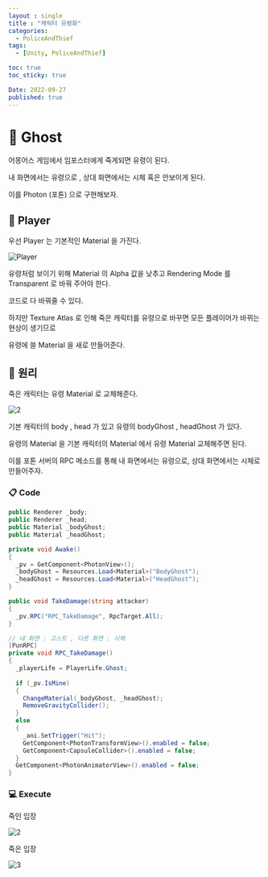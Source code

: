 ```yaml
---
layout : single
title : "캐릭터 유령화"
categories:
  - PoliceAndThief
tags:
  - [Unity, PoliceAndThief]

toc: true
toc_sticky: true

Date: 2022-09-27
published: true
---
```


# 📌 Ghost

어몽어스 게임에서 임포스터에게 죽게되면 유령이 된다.

내 화면에서는 유령으로 , 상대 화면에서는 시체 혹은 안보이게 된다.

이를 Photon (포톤) 으로 구현해보자.

## 📝 Player

우선 Player 는 기본적인 Material 을 가진다.

![Player](https://user-images.githubusercontent.com/87271529/192085120-281b229b-6a82-4366-bdb9-72ef4bf76f27.png)

유령처럼 보이기 위해 Material 의 Alpha 값을 낮추고 Rendering Mode 를 Transparent 로 바꿔 주어야 한다.

코드로 다 바꿔줄 수 있다.

하지만 Texture Atlas 로 인해 죽은 캐릭터를 유령으로 바꾸면 모든 플레이어가 바뀌는 현상이 생기므로

유령에 쓸 Material 을 새로 만들어준다.

## 📝 원리

죽은 캐릭터는 유령 Material 로 교체해준다.

![2](https://user-images.githubusercontent.com/87271529/192454293-e21f5c6b-5e94-4f2a-afe9-e25a7fc95ec1.png)

기본 캐릭터의 body , head 가 있고 유령의 bodyGhost , headGhost 가 있다.

유령의 Material 을 기본 캐릭터의 Material 에서 유령 Material 교체해주면 된다.

이를 포톤 서버의 RPC 메소드를 통해 내 화면에서는 유령으로, 상대 화면에서는 시체로 만들어주자.

### 📋 Code

```cs
public Renderer _body;
public Renderer _head;
public Material _bodyGhost;
public Material _headGhost;

private void Awake()
{
  _pv = GetComponent<PhotonView>();
  _bodyGhost = Resources.Load<Material>("BodyGhost");
  _headGhost = Resources.Load<Material>("HeadGhost");
}

public void TakeDamage(string attacker)
{
  _pv.RPC("RPC_TakeDamage", RpcTarget.All);
}

// 내 화면 : 고스트 , 다른 화면 : 시체
[PunRPC]
private void RPC_TakeDamage()
{
  _playerLife = PlayerLife.Ghost;
	
  if (_pv.IsMine)
  {
    ChangeMaterial(_bodyGhost, _headGhost);
    RemoveGravityCollider();
  }
  else
  {
    _ani.SetTrigger("Hit");
    GetComponent<PhotonTransformView>().enabled = false;
    GetComponent<CapsuleCollider>().enabled = false;
  }
  GetComponent<PhotonAnimatorView>().enabled = false;
}
```

### 💻 Execute

죽인 입장

![2](https://user-images.githubusercontent.com/87271529/192459131-a7113cc6-a82d-410a-bfcf-b877153a32bb.gif)

죽은 입장

![3](https://user-images.githubusercontent.com/87271529/192459170-5cc48603-44d1-4e7a-ab3a-a2b474e04687.gif)
